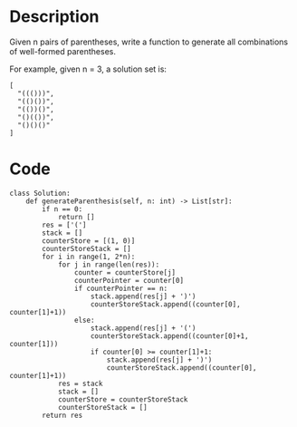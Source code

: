 # Description
Given n pairs of parentheses, write a function to generate all combinations of well-formed parentheses.

For example, given n = 3, a solution set is:
```
[
  "((()))",
  "(()())",
  "(())()",
  "()(())",
  "()()()"
]
```

# Code
```python3
class Solution:
    def generateParenthesis(self, n: int) -> List[str]:
        if n == 0:
            return []
        res = ['(']
        stack = []
        counterStore = [(1, 0)]
        counterStoreStack = []
        for i in range(1, 2*n):
            for j in range(len(res)):
                counter = counterStore[j]
                counterPointer = counter[0]
                if counterPointer == n:
                    stack.append(res[j] + ')')
                    counterStoreStack.append((counter[0], counter[1]+1))
                else:
                    stack.append(res[j] + '(')
                    counterStoreStack.append((counter[0]+1, counter[1]))
                    if counter[0] >= counter[1]+1:
                        stack.append(res[j] + ')')
                        counterStoreStack.append((counter[0], counter[1]+1))
            res = stack
            stack = []
            counterStore = counterStoreStack
            counterStoreStack = []
        return res
```
